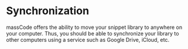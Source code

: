 # Synchronization

massCode offers the ability to move your snippet library to anywhere on your computer. Thus, you should be able to synchronize your library to other computers using a service such as Google Drive, iCloud, etc.
